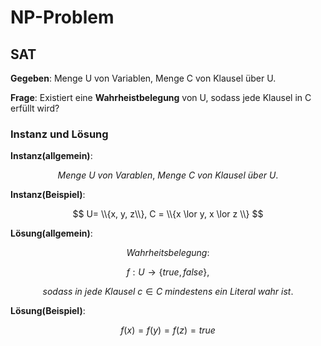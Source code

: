 # NP-Problem

## SAT

**Gegeben**: Menge U von Variablen, Menge C von Klausel über U.

**Frage**: Existiert eine **Wahrheistbelegung** von U, sodass jede Klausel in C erfüllt wird?

### Instanz und Lösung

**Instanz(allgemein)**:

$$ Menge\ U\ von\ Varablen,\ Menge\ C\ von\ Klausel\ über\ U.$$

**Instanz(Beispiel)**:

$$ U= \\{x, y, z\\}, C = \\{x \lor y, x \lor z \\} $$

**Lösung(allgemein)**:

$$ Wahrheitsbelegung:$$

 $$f: U \longrightarrow \{true, false\},$$

$$
 sodass\ in\ jede\ Klausel\ c \in C\ mindestens\ ein\ Literal\ wahr\ ist.
$$

**Lösung(Beispiel)**:

$$
f(x)=f(y)=f(z)=true
$$